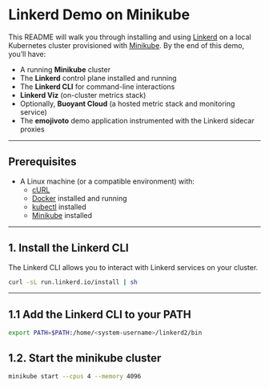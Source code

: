 # Linkerd Demo on Minikube

This README will walk you through installing and using [Linkerd](https://linkerd.io/) on a local Kubernetes cluster provisioned with [Minikube](https://minikube.sigs.k8s.io/docs/). By the end of this demo, you’ll have:

- A running **Minikube** cluster
- The **Linkerd** control plane installed and running
- The **Linkerd CLI** for command-line interactions
- **Linkerd Viz** (on-cluster metrics stack)
- Optionally, **Buoyant Cloud** (a hosted metric stack and monitoring service)
- The **emojivoto** demo application instrumented with the Linkerd sidecar proxies

---

## Prerequisites

- A Linux machine (or a compatible environment) with:
  - [cURL](https://curl.se/)
  - [Docker](https://docs.docker.com/get-docker/) installed and running
  - [kubectl](https://kubernetes.io/docs/tasks/tools/) installed
  - [Minikube](https://minikube.sigs.k8s.io/docs/start/) installed

---

## 1. Install the Linkerd CLI

The Linkerd CLI allows you to interact with Linkerd services on your cluster.

```bash
curl -sL run.linkerd.io/install | sh
```
---

## 1.1 Add the Linkerd CLI to your PATH

```bash
export PATH=$PATH:/home/<system-username>/linkerd2/bin
```


## 1.2. Start the minikube cluster

```bash
minikube start --cpus 4 --memory 4096
```


